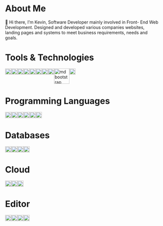 <h1>About Me</h1>
👋 Hi there, I’m Kevin, Software Developer mainly involved in Front- End Web Development. Designed and developed various companies websites, landing pages and systems to meet business requirements, needs and goals.

<h1>Tools & Technologies</h1>
<div style="display: flex;">
<img src="https://user-images.githubusercontent.com/25181517/121405754-b4f48f80-c95d-11eb-8893-fc325bde617f.png" alt=".net core" style="width:20px;">
<img src="https://user-images.githubusercontent.com/25181517/183897015-94a058a6-b86e-4e42-a37f-bf92061753e5.png" alt="react" style="width:20px;">
<img src="https://user-images.githubusercontent.com/25181517/183890595-779a7e64-3f43-4634-bad2-eceef4e80268.png" alt="angular js" style="width:20px;">
<img src="https://user-images.githubusercontent.com/126497052/234620624-797fab48-7f88-4b1d-b329-3be77b07355f.png" alt="jquery" style="width:20px;">
<img src="https://user-images.githubusercontent.com/25181517/121401671-49102800-c959-11eb-9f6f-74d49a5e1774.png" alt="npm" style="width:20px;">
<img src="https://user-images.githubusercontent.com/25181517/183859966-a3462d8d-1bc7-4880-b353-e2cbed900ed6.png" alt="express" style="width:20px;">
<img src="https://user-images.githubusercontent.com/25181517/192109061-e138ca71-337c-4019-8d42-4792fdaa7128.png" alt="postman" style="width:20px;">
<img src="https://user-images.githubusercontent.com/25181517/183898054-b3d693d4-dafb-4808-a509-bab54cf5de34.png" alt="bootstrap" style="width:20px;">
<img src="https://user-images.githubusercontent.com/126497052/234620283-74e126d5-73ca-4f7a-bb03-e96b25c09a0c.png" alt="md bootstrap" style="width:50px;">
<img src="https://user-images.githubusercontent.com/25181517/190887639-d0ba4ec9-ddbe-45dd-bea1-4db83846503e.png" alt="chakra ui" style="width:20px;">
</div>

<h1>Programming Languages</h1>
<div style="display: flex;">
<img src="https://user-images.githubusercontent.com/25181517/117447155-6a868a00-af3d-11eb-9cfe-245df15c9f3f.png" alt="javascript" style="width:20px;">
<img src="https://user-images.githubusercontent.com/25181517/183568594-85e280a7-0d7e-4d1a-9028-c8c2209e073c.png" alt="node js" style="width:20px;">
<img src="https://user-images.githubusercontent.com/25181517/121405384-444d7300-c95d-11eb-959f-913020d3bf90.png" alt="c#" style="width:20px;">
<img src="https://user-images.githubusercontent.com/25181517/183423507-c056a6f9-1ba8-4312-a350-19bcbc5a8697.png" alt="python" style="width:20px;">
<img src="https://user-images.githubusercontent.com/25181517/117201156-9a724800-adec-11eb-9a9d-3cd0f67da4bc.png" alt="java" style="width:20px;">
<img src="https://user-images.githubusercontent.com/25181517/183570228-6a040b9f-3ddf-47a2-a201-743121dac664.png" alt="php" style="width:20px;">
</div>

<h1>Databases</h1>
<div style="display: flex;">
<img src="https://user-images.githubusercontent.com/25181517/189716855-2c69ca7a-5149-4647-936d-780610911353.png" alt="firebase" style="width:20px;">
<img src="https://user-images.githubusercontent.com/25181517/182884177-d48a8579-2cd0-447a-b9a6-ffc7cb02560e.png" alt="mongo db" style="width:20px;">
<img src="https://user-images.githubusercontent.com/126497052/234619905-b8ad4baf-4ee7-42b6-a16d-17cd9db5d43c.png" alt="supabase" style="width:20px;">
<img src="https://user-images.githubusercontent.com/25181517/183896128-ec99105a-ec1a-4d85-b08b-1aa1620b2046.png" alt="my sql" style="width:20px;">
</div>

<h1>Cloud</h1>
<div style="display: flex;">
<img src="https://user-images.githubusercontent.com/126497052/234618326-717389bf-ada9-438e-81d3-900cada4a322.png" alt="netlify" style="width:20px;">
<img src="https://user-images.githubusercontent.com/126497052/234618538-4a3cc28c-e217-4aed-885a-963cede37be2.png" alt="heroku" style="width:20px;">
<img src="https://user-images.githubusercontent.com/126497052/234618868-0a69a21c-5761-4c26-a792-645f1a8ea5a8.png" alt="render" style="width:20px;">
</div>

<h1>Editor</h1>
<div style="display: flex;">
<img src="https://user-images.githubusercontent.com/25181517/192108891-d86b6220-e232-423a-bf5f-90903e6887c3.png" alt="vs code" style="width:20px;">
<img src="https://user-images.githubusercontent.com/25181517/192108892-6e9b5cdf-4e35-4a70-ad9a-801a93a07c1c.png" alt="eclipse" style="width:20px;">
<img src="https://user-images.githubusercontent.com/25181517/183914128-3fc88b4a-4ac1-40e6-9443-9a30182379b7.png" alt="jupyter notebook" style="width:20px;">
<img src="https://user-images.githubusercontent.com/25181517/192108890-200809d1-439c-4e23-90d3-b090cf9a4eea.png" alt="intellij" style="width:20px;">
</div>
